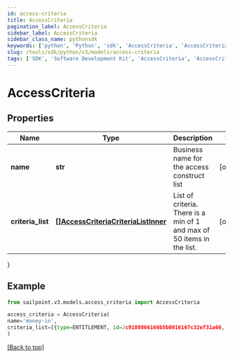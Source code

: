 ```yaml
---
id: access-criteria
title: AccessCriteria
pagination_label: AccessCriteria
sidebar_label: AccessCriteria
sidebar_class_name: pythonsdk
keywords: ['python', 'Python', 'sdk', 'AccessCriteria', 'AccessCriteria']
slug: /tools/sdk/python/v3/models/access-criteria
tags: ['SDK', 'Software Development Kit', 'AccessCriteria', 'AccessCriteria']
---
```


# AccessCriteria

## Properties

| Name | Type | Description | Notes |
| --- | --- | --- | --- |
| **name** | **str** | Business name for the access construct list | [optional] |
| **criteria_list** | [**[]AccessCriteriaCriteriaListInner**](access-criteria-criteria-list-inner) | List of criteria. There is a min of 1 and max of 50 items in the list. | [optional] |

}

## Example

```python
from sailpoint.v3.models.access_criteria import AccessCriteria

access_criteria = AccessCriteria(
name='money-in',
criteria_list=[{type=ENTITLEMENT, id=2c9180866166b5b0016167c32ef31a66, name=Administrator}, {type=ENTITLEMENT, id=2c9180866166b5b0016167c32ef31a67, name=Administrator}]
)

```

[[Back to top]](#)
